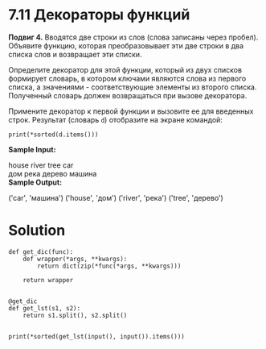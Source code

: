# 7.11 Декораторы функций

**Подвиг 4.** Вводятся две строки из слов (слова
записаны через пробел). Объявите функцию, которая 
преобразовывает эти две строки в два списка слов
и возвращает эти списки.

Определите декоратор для этой функции, который из
двух списков формирует словарь, в котором ключами
являются слова из первого списка, а значениями - 
соответствующие элементы из второго списка. Полученный 
словарь должен возвращаться при вызове декоратора.

Примените декоратор к первой функции и вызовите ее
для введенных строк. Результат (словарь `d`) отобразите
на экране командой:

`print(*sorted(d.items()))`

**Sample Input:**

house river tree car\
дом река дерево машина\
**Sample Output:**

('car', 'машина') ('house', 'дом') ('river', 'река') ('tree', 'дерево')

# Solution

```
def get_dic(func):
    def wrapper(*args, **kwargs):
        return dict(zip(*func(*args, **kwargs)))
        
    return wrapper


@get_dic
def get_lst(s1, s2):
    return s1.split(), s2.split()
    
    
print(*sorted(get_lst(input(), input()).items()))
```
